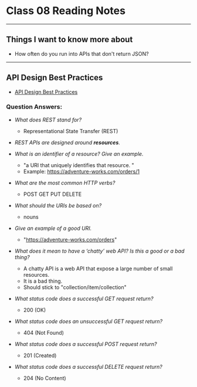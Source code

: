 # Class 08 Reading Notes

---

## Things I want to know more about

- How often do you run into APIs that don't return JSON?

--- 

## API Design Best Practices

- [API Design Best Practices](https://gist.github.com/brookr/5977550)

### Question Answers: 

- *What does REST stand for?*
    - Representational State Transfer (REST)


- *REST APIs are designed around **resources**.*

- *What is an identifier of a resource? Give an example.*
    - "a URI that uniquely identifies that resource. "
    - Example: https://adventure-works.com/orders/1

- *What are the most common HTTP verbs?*
    - POST GET PUT DELETE

- *What should the URIs be based on?*
    - nouns

- *Give an example of a good URI.*
    - "https://adventure-works.com/orders"

- *What does it mean to have a ‘chatty’ web API? Is this a good or a bad thing?*
    - A chatty API is a web API that expose a large number of small resources.
    - It is a bad thing.
    - Should stick to "collection/item/collection"

- *What status code does a successful GET request return?*
    - 200 (OK)

- *What status code does an unsuccessful GET request return?*
    - 404 (Not Found)

- *What status code does a successful POST request return?*
    - 201 (Created)

- *What status code does a successful DELETE request return?*
    - 204 (No Content)